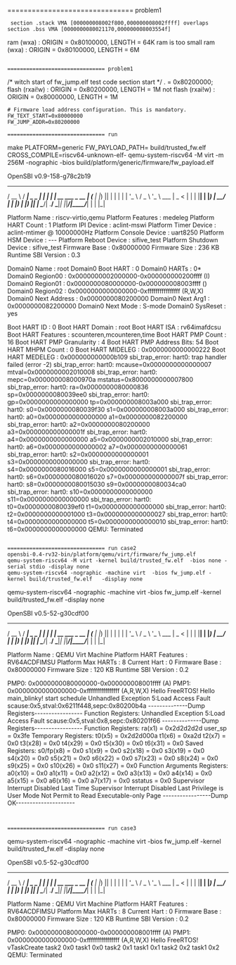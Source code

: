 =============================== problem1

```
 section .stack VMA [000000008002f800,000000008002ffff] overlaps section .bss VMA [0000000080021170,000000008003554f]
```
ram (wxa) : ORIGIN = 0x80100000, LENGTH = 64K
ram is too small
ram (wxa) : ORIGIN = 0x80100000, LENGTH = 6M
```

=============================== problem1

```
 /* witch start of fw_jump.elf test code section start */
  . = 0x80200000;
  flash (rxai!w) : ORIGIN = 0x80200000, LENGTH = 1M
  not 
  flash (rxai!w) : ORIGIN = 0x80000000, LENGTH = 1M
```
# Firmware load address configuration. This is mandatory.
FW_TEXT_START=0x80000000
FW_JUMP_ADDR=0x80200000

=============================== run
```
make PLATFORM=generic FW_PAYLOAD_PATH= build/trusted_fw.elf  CROSS_COMPILE=riscv64-unknown-elf-
qemu-system-riscv64 -M virt -m 256M -nographic -bios build/platform/generic/firmware/fw_payload.elf

OpenSBI v0.9-158-g78c2b19
   ____                    _____ ____ _____
  / __ \                  / ____|  _ \_   _|
 | |  | |_ __   ___ _ __ | (___ | |_) || |
 | |  | | '_ \ / _ \ '_ \ \___ \|  _ < | |
 | |__| | |_) |  __/ | | |____) | |_) || |_
  \____/| .__/ \___|_| |_|_____/|____/_____|
        | |
        |_|

Platform Name             : riscv-virtio,qemu
Platform Features         : medeleg
Platform HART Count       : 1
Platform IPI Device       : aclint-mswi
Platform Timer Device     : aclint-mtimer @ 10000000Hz
Platform Console Device   : uart8250
Platform HSM Device       : ---
Platform Reboot Device    : sifive_test
Platform Shutdown Device  : sifive_test
Firmware Base             : 0x80000000
Firmware Size             : 236 KB
Runtime SBI Version       : 0.3

Domain0 Name              : root
Domain0 Boot HART         : 0
Domain0 HARTs             : 0*
Domain0 Region00          : 0x0000000002000000-0x000000000200ffff (I)
Domain0 Region01          : 0x0000000080000000-0x000000008003ffff ()
Domain0 Region02          : 0x0000000000000000-0xffffffffffffffff (R,W,X)
Domain0 Next Address      : 0x0000000080200000
Domain0 Next Arg1         : 0x0000000082200000
Domain0 Next Mode         : S-mode
Domain0 SysReset          : yes

Boot HART ID              : 0
Boot HART Domain          : root
Boot HART ISA             : rv64imafdcsu
Boot HART Features        : scounteren,mcounteren,time
Boot HART PMP Count       : 16
Boot HART PMP Granularity : 4
Boot HART PMP Address Bits: 54
Boot HART MHPM Count      : 0
Boot HART MIDELEG         : 0x0000000000000222
Boot HART MEDELEG         : 0x000000000000b109
sbi_trap_error: hart0: trap handler failed (error -2)
sbi_trap_error: hart0: mcause=0x0000000000000007 mtval=0x0000000002010008
sbi_trap_error: hart0: mepc=0x000000008000970a mstatus=0x8000000000007800
sbi_trap_error: hart0: ra=0x0000000080000836 sp=0x0000000080039ee0
sbi_trap_error: hart0: gp=0x0000000000000000 tp=0x000000008003a000
sbi_trap_error: hart0: s0=0x0000000080039f30 s1=0x000000008003a000
sbi_trap_error: hart0: a0=0x0000000000000000 a1=0x0000000082200000
sbi_trap_error: hart0: a2=0x0000000080200000 a3=0x000000000000001f
sbi_trap_error: hart0: a4=0x0000000000000000 a5=0x0000000002010000
sbi_trap_error: hart0: a6=0x0000000000000002 a7=0x0000000000000061
sbi_trap_error: hart0: s2=0x0000000000000001 s3=0x0000000000000000
sbi_trap_error: hart0: s4=0x0000000080016000 s5=0x0000000000000001
sbi_trap_error: hart0: s6=0x0000000080016020 s7=0x000000000000007f
sbi_trap_error: hart0: s8=0x0000000080015030 s9=0x0000000080034ca0
sbi_trap_error: hart0: s10=0x0000000000000000 s11=0x0000000000000000
sbi_trap_error: hart0: t0=0x0000000080039ef0 t1=0x0000000000000000
sbi_trap_error: hart0: t2=0x0000000000001000 t3=0x0000000000000027
sbi_trap_error: hart0: t4=0x0000000000000000 t5=0x0000000000000010
sbi_trap_error: hart0: t6=0x0000000000000000
QEMU: Terminated
```

=============================== run case2
opensbi-0.4-rv32-bin/platform/qemu/virt/firmware/fw_jump.elf
qemu-system-riscv64 -M virt -kernel build/trusted_fw.elf  -bios none -serial stdio -display none
qemu-system-riscv64 -nographic -machine virt  -bios fw_jump.elf -kernel build/trusted_fw.elf   -display none
```
qemu-system-riscv64 -nographic -machine virt  -bios fw_jump.elf -kernel build/trusted_fw.elf   -display none

OpenSBI v0.5-52-g30cdf00
   ____                    _____ ____ _____
  / __ \                  / ____|  _ \_   _|
 | |  | |_ __   ___ _ __ | (___ | |_) || |
 | |  | | '_ \ / _ \ '_ \ \___ \|  _ < | |
 | |__| | |_) |  __/ | | |____) | |_) || |_
  \____/| .__/ \___|_| |_|_____/|____/_____|
        | |
        |_|

Platform Name          : QEMU Virt Machine
Platform HART Features : RV64ACDFIMSU
Platform Max HARTs     : 8
Current Hart           : 0
Firmware Base          : 0x80000000
Firmware Size          : 120 KB
Runtime SBI Version    : 0.2

PMP0: 0x0000000080000000-0x000000008001ffff (A)
PMP1: 0x0000000000000000-0xffffffffffffffff (A,R,W,X)
Hello FreeRTOS!
Hello main_blinky!
start schedule Unhandled Exception 5:Load Access Fault
scause:0x5,stval:0x6211f448,sepc:0x80200b4a
--------------Dump Registers-----------------
Function Registers:
Unhandled Exception 5:Load Access Fault
scause:0x5,stval:0x8,sepc:0x80201f66
--------------Dump Registers-----------------
Function Registers:
        ra(x1) = 0x2d2d2d2d     user_sp = 0x3fe
Temporary Registers:
        t0(x5) = 0x2d2d000a     t1(x6) = 0xa2d
        t2(x7) = 0x0
        t3(x28) = 0x0   t4(x29) = 0x0
        t5(x30) = 0x0   t6(x31) = 0x0
Saved Registers:
        s0/fp(x8) = 0x0 s1(x9) = 0x0
        s2(x18) = 0x0   s3(x19) = 0x0
        s4(x20) = 0x0   s5(x21) = 0x0
        s6(x22) = 0x0   s7(x23) = 0x0
        s8(x24) = 0x0   s9(x25) = 0x0
        s10(x26) = 0x0  s11(x27) = 0x0
Function Arguments Registers:
        a0(x10) = 0x0   a1(x11) = 0x0
        a2(x12) = 0x0   a3(x13) = 0x0
        a4(x14) = 0x0   a5(x15) = 0x0
        a6(x16) = 0x0   a7(x17) = 0x0
sstatus = 0x0
        Supervisor Interrupt Disabled
        Last Time Supervisor Interrupt Disabled
        Last Privilege is User Mode
        Not Permit to Read Executable-only Page
-----------------Dump OK---------------------
```


=============================== run case3
```
qemu-system-riscv64 -nographic -machine virt  -bios fw_jump.elf -kernel build/trusted_fw.elf   -display none

OpenSBI v0.5-52-g30cdf00
   ____                    _____ ____ _____
  / __ \                  / ____|  _ \_   _|
 | |  | |_ __   ___ _ __ | (___ | |_) || |
 | |  | | '_ \ / _ \ '_ \ \___ \|  _ < | |
 | |__| | |_) |  __/ | | |____) | |_) || |_
  \____/| .__/ \___|_| |_|_____/|____/_____|
        | |
        |_|

Platform Name          : QEMU Virt Machine
Platform HART Features : RV64ACDFIMSU
Platform Max HARTs     : 8
Current Hart           : 0
Firmware Base          : 0x80000000
Firmware Size          : 120 KB
Runtime SBI Version    : 0.2

PMP0: 0x0000000080000000-0x000000008001ffff (A)
PMP1: 0x0000000000000000-0xffffffffffffffff (A,R,W,X)
Hello FreeRTOS!
vTaskCreate
task2 0x0
task1 0x0
task2 0x1
task1 0x1
task2 0x2
task1 0x2
QEMU: Terminated
```
